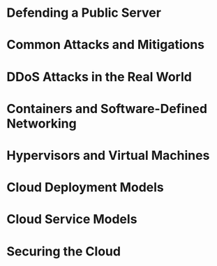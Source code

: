 # Defending a Public Server

# Common Attacks and Mitigations

# DDoS Attacks in the Real World

# Containers and Software-Defined Networking

# Hypervisors and Virtual Machines

# Cloud Deployment Models

# Cloud Service Models

# Securing the Cloud
